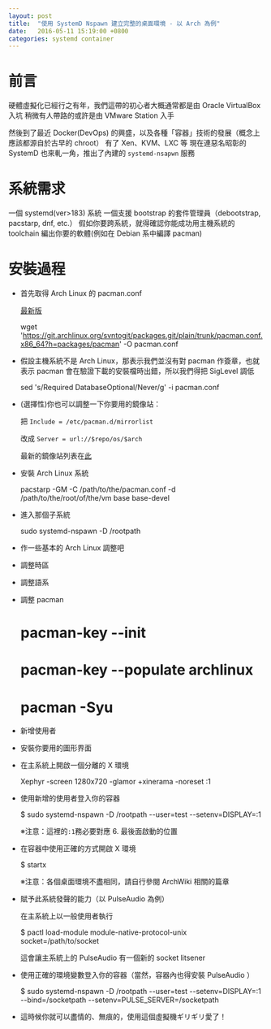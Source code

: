 ```yaml
---
layout: post
title:  "使用 SystemD Nspawn 建立完整的桌面環境 - 以 Arch 為例"
date:   2016-05-11 15:19:00 +0800
categories: systemd container
---
```


前言
====
硬體虛擬化已經行之有年，我們這帶的初心者大概通常都是由 Oracle VirtualBox 入坑
稍微有人帶路的或許是由 VMware Station 入手

然後到了最近 Docker(DevOps) 的興盛，以及各種「容器」技術的發展（概念上應該都源自於古早的 chroot）
有了 Xen、KVM、LXC 等
現在連惡名昭彰的 SystemD 也來軋一角，推出了內建的 `systemd-nsapwn` 服務

系統需求
=======

一個 systemd(ver>183) 系統
一個支援 bootstrap 的套件管理員（debootstrap, pacstarp, dnf, etc.）
假如你要跨系統，就得確認你能成功用主機系統的 toolchain 編出你要的軟體(例如在 Debian 系中編譯 pacman)

安裝過程
=======

- 首先取得 Arch Linux 的 pacman.conf

  [最新版](https://git.archlinux.org/svntogit/packages.git/plain/trunk/pacman.conf.x86_64?h=packages/pacman)

    wget 'https://git.archlinux.org/svntogit/packages.git/plain/trunk/pacman.conf.x86_64?h=packages/pacman' -O pacman.conf

- 假設主機系統不是 Arch Linux，那表示我們並沒有對 pacman 作簽章，也就表示 pacman 會在驗證下載的安裝檔時出錯，所以我們得把 SigLevel 調低

    sed 's/Required DatabaseOptional/Never/g' -i pacman.conf
    
- (選擇性)你也可以調整一下你要用的鏡像站：

   把 `Include = /etc/pacman.d/mirrorlist` 

   改成 `Server = url://$repo/os/$arch`

   最新的鏡像站列表在[此](https://git.archlinux.org/svntogit/packages.git/plain/trunk/mirrorlist?h=packages/pacman-mirrorlist)

- 安裝 Arch Linux 系統

    pacstarp -GM -C /path/to/the/pacman.conf -d /path/to/the/root/of/the/vm base base-devel
    
- 進入那個子系統

    sudo systemd-nspawn -D /rootpath
    
- 作一些基本的 Arch Linux 調整吧

 * 調整時區
 
 * 調整語系
 
 * 調整 pacman
 
    # pacman-key --init
    
    # pacman-key --populate archlinux
    
    # pacman -Syu
    
 * 新增使用者
 
 * 安裝你要用的圖形界面

- 在主系統上開啟一個分離的 X 環境

    Xephyr -screen 1280x720 -glamor +xinerama -noreset :1
    
- 使用新增的使用者登入你的容器

    $ sudo systemd-nspawn -D /rootpath --user=test --setenv=DISPLAY=:1
    
  ※注意：這裡的`:1`務必要對應 6. 最後面啟動的位置

- 在容器中使用正確的方式開啟 X 環境

    $ startx

  ※注意：各個桌面環境不盡相同，請自行參閱 ArchWiki 相關的篇章

- 賦予此系統發聲的能力（以 PulseAudio 為例）

  在主系統上以一般使用者執行

    $ pactl load-module module-native-protocol-unix socket=/path/to/socket
    
  這會讓主系統上的 PulseAudio 有一個新的 socket litsener
 
- 使用正確的環境變數登入你的容器（當然，容器內也得安裝 PulseAudio ）

    $ sudo systemd-nspawn -D /rootpath --user=test --setenv=DISPLAY=:1 --bind=/socketpath --setenv=PULSE_SERVER=/socketpath
    
- 這時候你就可以盡情的、無痕的，使用這個虛擬機ギリギリ愛了！
